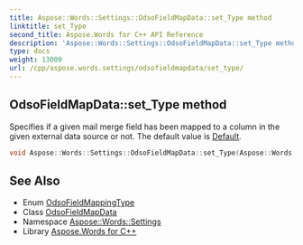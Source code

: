 ```yaml
---
title: Aspose::Words::Settings::OdsoFieldMapData::set_Type method
linktitle: set_Type
second_title: Aspose.Words for C++ API Reference
description: 'Aspose::Words::Settings::OdsoFieldMapData::set_Type method. Specifies if a given mail merge field has been mapped to a column in the given external data source or not. The default value is Default in C++.'
type: docs
weight: 13000
url: /cpp/aspose.words.settings/odsofieldmapdata/set_type/
---
```

## OdsoFieldMapData::set_Type method


Specifies if a given mail merge field has been mapped to a column in the given external data source or not. The default value is [Default](../../odsofieldmappingtype/).

```cpp
void Aspose::Words::Settings::OdsoFieldMapData::set_Type(Aspose::Words::Settings::OdsoFieldMappingType value)
```

## See Also

* Enum [OdsoFieldMappingType](../../odsofieldmappingtype/)
* Class [OdsoFieldMapData](../)
* Namespace [Aspose::Words::Settings](../../)
* Library [Aspose.Words for C++](../../../)

